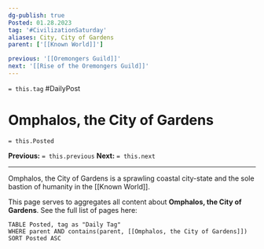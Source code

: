 ```yaml
---
dg-publish: true
Posted: 01.28.2023
tag: '#CivilizationSaturday'
aliases: City, City of Gardens
parent: ['[[Known World]]']

previous: '[[Oremongers Guild]]'
next: '[[Rise of the Oremongers Guild]]'
---
```

`= this.tag` #DailyPost
# Omphalos, the City of Gardens
`= this.Posted`

**Previous:** `= this.previous`
**Next:** `= this.next`

---

Omphalos, the City of Gardens is a sprawling coastal city-state and the sole bastion of humanity in the [[Known World]].

This page serves to aggregates all content about **Omphalos, the City of Gardens**. See the full list of pages here:
```dataview
TABLE Posted, tag as "Daily Tag"
WHERE parent AND contains(parent, [[Omphalos, the City of Gardens]])
SORT Posted ASC
```

